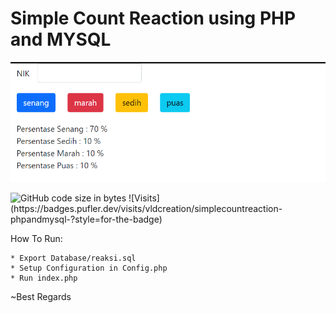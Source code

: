 # Simple Count Reaction using PHP and MYSQL

<p align="center">
  <img src="https://github.com/vldcreation/SimpleCountReaction-PhpandMysql-/blob/master/Screenshoot/mockup.png" alt="Sublime's custom image"/>
</p>

<img alt="GitHub code size in bytes" src="https://img.shields.io/github/languages/code-size/vldcreation/SimpleCountReaction-PhpandMysql-">
![Visits](https://badges.pufler.dev/visits/vldcreation/simplecountreaction-phpandmysql-?style=for-the-badge)


How To Run:
```
* Export Database/reaksi.sql
* Setup Configuration in Config.php
* Run index.php
```

~Best Regards 
